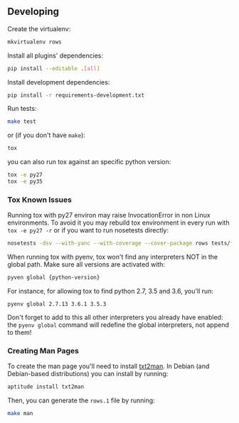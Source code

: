 ## Developing

Create the virtualenv:

```bash
mkvirtualenv rows
```

Install all plugins' dependencies:

```bash
pip install --editable .[all]
```

Install development dependencies:

```bash
pip install -r requirements-development.txt
```

Run tests:

```bash
make test
```

or (if you don't have `make`):

```bash
tox
```

you can also run tox against an specific python version:

```bash
tox -e py27
tox -e py35
```

### Tox Known Issues

Running tox with py27 environ may raise InvocationError in non Linux 
environments. To avoid it you may rebuild tox environment in every run with 
`tox -e py27 -r` or if you want to run nosetests directly:

```bash
nosetests -dsv --with-yanc --with-coverage --cover-package rows tests/*.py
```

When running tox with pyenv, tox won't find any interpreters NOT in the global 
path. Make sure all versions are activated with:

```bash
pyven global {python-version}
```

For instance, for allowing tox to find python 2.7, 3.5 and 3.6, you'll run: 

```
pyenv global 2.7.13 3.6.1 3.5.3
```

Don't forget to add to this all other interpreters you already have enabled: 
the `pyenv global` command will redefine the global interpreters, not append 
to them!

### Creating Man Pages

To create the man page you'll need to install [txt2man][txt2man]. In Debian
(and Debian-based distributions) you can install by running:

```bash
aptitude install txt2man
```

Then, you can generate the `rows.1` file by running:

```bash
make man
```


[txt2man]: http://mvertes.free.fr/

